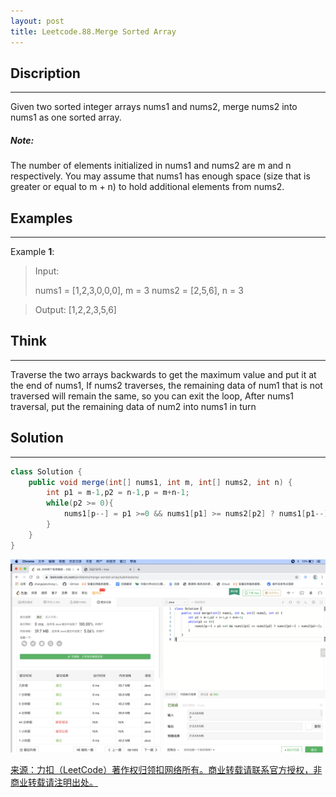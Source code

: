 ```yaml
---
layout: post
title: Leetcode.88.Merge Sorted Array
---
```


## Discription

---

Given two sorted integer arrays nums1 and nums2, merge nums2 into nums1 as one sorted array.

##### Note:

The number of elements initialized in nums1 and nums2 are m and n respectively.
You may assume that nums1 has enough space (size that is greater or equal to m + n) to hold additional elements from nums2.

## Examples

---

Example **1**:

> Input:
>
> nums1 = [1,2,3,0,0,0], m = 3
> nums2 = [2,5,6],       n = 3

> Output: [1,2,2,3,5,6]

## Think

---

Traverse the two arrays backwards to get the maximum value and put it at the end of nums1,
If nums2 traverses, the remaining data of num1 that is not traversed will remain the same, so you can exit the loop,
After nums1 traversal, put the remaining data of num2 into nums1 in turn

## Solution

---

```java
class Solution {
    public void merge(int[] nums1, int m, int[] nums2, int n) {
        int p1 = m-1,p2 = n-1,p = m+n-1;
        while(p2 >= 0){
            nums1[p--] = p1 >=0 && nums1[p1] >= nums2[p2] ? nums1[p1--] : nums2[p2--];
        }
    }
}
```

![_config.yml](../images/Combine.png)

[来源：力扣（LeetCode）著作权归领扣网络所有。商业转载请联系官方授权，非商业转载请注明出处。](https://leetcode-cn.com/problems/merge-sorted-array)
